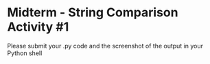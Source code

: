 # Midterm - String Comparison Activity #1

Please submit your .py code and the screenshot of the output in your Python shell
